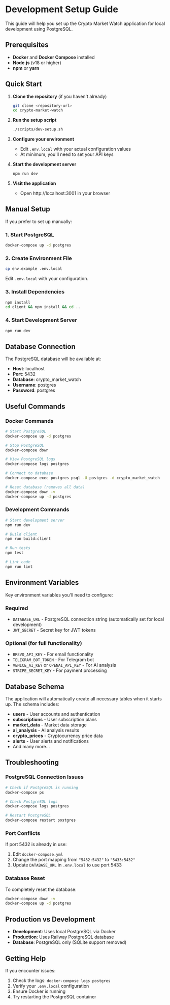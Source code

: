 # Development Setup Guide

This guide will help you set up the Crypto Market Watch application for local development using PostgreSQL.

## Prerequisites

- **Docker** and **Docker Compose** installed
- **Node.js** (v18 or higher)
- **npm** or **yarn**

## Quick Start

1. **Clone the repository** (if you haven't already)
   ```bash
   git clone <repository-url>
   cd crypto-market-watch
   ```

2. **Run the setup script**
   ```bash
   ./scripts/dev-setup.sh
   ```

3. **Configure your environment**
   - Edit `.env.local` with your actual configuration values
   - At minimum, you'll need to set your API keys

4. **Start the development server**
   ```bash
   npm run dev
   ```

5. **Visit the application**
   - Open http://localhost:3001 in your browser

## Manual Setup

If you prefer to set up manually:

### 1. Start PostgreSQL

```bash
docker-compose up -d postgres
```

### 2. Create Environment File

```bash
cp env.example .env.local
```

Edit `.env.local` with your configuration.

### 3. Install Dependencies

```bash
npm install
cd client && npm install && cd ..
```

### 4. Start Development Server

```bash
npm run dev
```

## Database Connection

The PostgreSQL database will be available at:
- **Host**: localhost
- **Port**: 5432
- **Database**: crypto_market_watch
- **Username**: postgres
- **Password**: postgres

## Useful Commands

### Docker Commands
```bash
# Start PostgreSQL
docker-compose up -d postgres

# Stop PostgreSQL
docker-compose down

# View PostgreSQL logs
docker-compose logs postgres

# Connect to database
docker-compose exec postgres psql -U postgres -d crypto_market_watch

# Reset database (removes all data)
docker-compose down -v
docker-compose up -d postgres
```

### Development Commands
```bash
# Start development server
npm run dev

# Build client
npm run build:client

# Run tests
npm test

# Lint code
npm run lint
```

## Environment Variables

Key environment variables you'll need to configure:

### Required
- `DATABASE_URL` - PostgreSQL connection string (automatically set for local development)
- `JWT_SECRET` - Secret key for JWT tokens

### Optional (for full functionality)
- `BREVO_API_KEY` - For email functionality
- `TELEGRAM_BOT_TOKEN` - For Telegram bot
- `VENICE_AI_KEY` or `OPENAI_API_KEY` - For AI analysis
- `STRIPE_SECRET_KEY` - For payment processing

## Database Schema

The application will automatically create all necessary tables when it starts up. The schema includes:

- **users** - User accounts and authentication
- **subscriptions** - User subscription plans
- **market_data** - Market data storage
- **ai_analysis** - AI analysis results
- **crypto_prices** - Cryptocurrency price data
- **alerts** - User alerts and notifications
- And many more...

## Troubleshooting

### PostgreSQL Connection Issues
```bash
# Check if PostgreSQL is running
docker-compose ps

# Check PostgreSQL logs
docker-compose logs postgres

# Restart PostgreSQL
docker-compose restart postgres
```

### Port Conflicts
If port 5432 is already in use:
1. Edit `docker-compose.yml`
2. Change the port mapping from `"5432:5432"` to `"5433:5432"`
3. Update `DATABASE_URL` in `.env.local` to use port 5433

### Database Reset
To completely reset the database:
```bash
docker-compose down -v
docker-compose up -d postgres
```

## Production vs Development

- **Development**: Uses local PostgreSQL via Docker
- **Production**: Uses Railway PostgreSQL database
- **Database**: PostgreSQL only (SQLite support removed)

## Getting Help

If you encounter issues:
1. Check the logs: `docker-compose logs postgres`
2. Verify your `.env.local` configuration
3. Ensure Docker is running
4. Try restarting the PostgreSQL container

